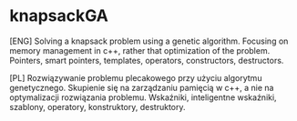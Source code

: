 # knapsackGA
[ENG] Solving a knapsack problem using a genetic algorithm. Focusing on memory management in c++, rather that optimization of the problem. Pointers, smart pointers, templates, operators, constructors, destructors.

[PL] Rozwiązywanie problemu plecakowego przy użyciu algorytmu genetycznego. Skupienie się na zarządzaniu pamięcią w c++, a nie na optymalizacji rozwiązania problemu. Wskaźniki, inteligentne wskaźniki, szablony, operatory, konstruktory, destruktory.
